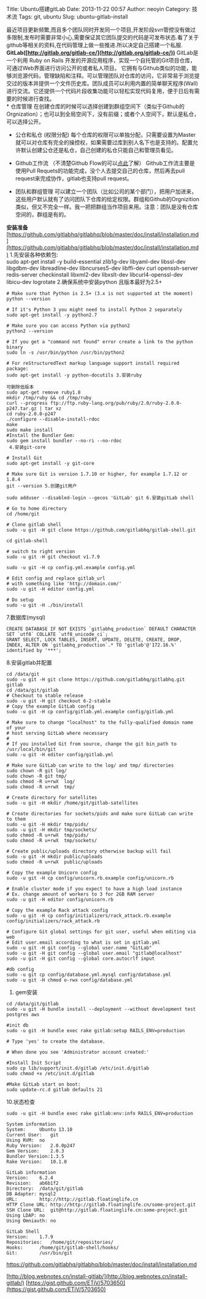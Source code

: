Title: Ubuntu搭建gitLab
Date: 2013-11-22 00:57
Author: neoyin
Category: 技术流
Tags: git, ubuntu
Slug: ubuntu-gitlab-install


最近项目更新频繁,而且多个团队同时开发同一个项目,开发阶段svn管控没有做过多限制,发布时需要非常小心,需要保证其它团队提交的代码是可发布状态.看了关于github等相关的资料,在代码管理上做一些推进.所以决定自己搭建一个私服.
**GitLab([http://gitlab.org/gitlab-ce/](http://gitlab.org/gitlab-ce/))**
GitLab是一个利用 Ruby on Rails
开发的开源应用程序，实现一个自托管的Git项目仓库，可通过Web界面进行访问公开的或者私人项目。
它拥有与Github类似的功能，能够浏览源代码，管理缺陷和注释。可以管理团队对仓库的访问，它非常易于浏览提交过的版本并提供一个文件历史库。团队成员可以利用内置的简单聊天程序(Wall)进行交流。它还提供一个代码片段收集功能可以轻松实现代码复用，便于日后有需要的时候进行查找。  
\* 仓库管理
在创建仓库的时候可以选择创建到群组空间下（类似于Github的Orgnization）；也可以到全局空间下，没有前缀；或者个人空间下，默认是私仓，可以选择公开。

-   公仓和私仓 (权限分配)
    每个仓库的权限可以单独分配，只需要设置为Master就可以对仓库有完全的操控权，如果需要过库到别人名下也是支持的。配置允许默认创建公仓还是私仓，自己创建的私仓只能自己和管理员看见。

-   Github工作流 （不清楚Github
    Flow的可以[点此](http://scottchacon.com/2011/08/31/github-flow.html)了解）
    Github工作流主要是使用Pull
    Requets的功能完成，没个人去提交自己的仓库，然后再去pull
    request来完成协作，gitlab也支持pull request。

-   团队和群组管理
    可以建立一个团队（比如公司的某个部门），把用户加进来，这些用户默认就有了访问团队下仓库的给定权限。群组和Github的Orgnizition类似，但又不完全一样。我一把把群组当作项目来用。注意：团队是没有仓库空间的，群组是有的。

<!--more-->

**安装准备**
[https://github.com/gitlabhq/gitlabhq/blob/master/doc/install/installation.md](https://github.com/gitlabhq/gitlabhq/blob/master/doc/install/installation.md)
1.先安装各种依赖包:  
sudo apt-get install -y build-essential zlib1g-dev libyaml-dev
libssl-dev libgdbm-dev libreadline-dev libncurses5-dev libffi-dev curl
openssh-server redis-server checkinstall libxml2-dev libxslt-dev
libcurl4-openssl-dev libicu-dev logrotate 2.确保系统中安装python
且版本最好为2.5+

    # Make sure that Python is 2.5+ (3.x is not supported at the moment)
    python --version

    # If it's Python 3 you might need to install Python 2 separately
    sudo apt-get install -y python2.7

    # Make sure you can access Python via python2
    python2 --version

    # If you get a "command not found" error create a link to the python binary
    sudo ln -s /usr/bin/python /usr/bin/python2

    # For reStructuredText markup language support install required package:
    sudo apt-get install -y python-docutils 3.安装ruby 

    可删除低版本
    sudo apt-get remove ruby1.8
    mkdir /tmp/ruby && cd /tmp/ruby
    curl --progress ftp://ftp.ruby-lang.org/pub/ruby/2.0/ruby-2.0.0-p247.tar.gz | tar xz
    cd ruby-2.0.0-p247
    ./configure --disable-install-rdoc
    make
    sudo make install
    #Install the Bundler Gem:
    sudo gem install bundler --no-ri --no-rdoc
     4.安装git-core 

    # Install Git
    sudo apt-get install -y git-core

    # Make sure Git is version 1.7.10 or higher, for example 1.7.12 or 1.8.4
    git --version 5.创建git用户 

    sudo adduser --disabled-login --gecos 'GitLab' git 6.安装gitLab shell 

    # Go to home directory
    cd /home/git

    # Clone gitlab shell
    sudo -u git -H git clone https://github.com/gitlabhq/gitlab-shell.git

    cd gitlab-shell

    # switch to right version
    sudo -u git -H git checkout v1.7.9

    sudo -u git -H cp config.yml.example config.yml

    # Edit config and replace gitlab_url
    # with something like 'http://domain.com/'
    sudo -u git -H editor config.yml

    # Do setup
    sudo -u git -H ./bin/install

7.数据库(mysql)

    CREATE DATABASE IF NOT EXISTS `gitlabhq_production` DEFAULT CHARACTER SET `utf8` COLLATE `utf8_unicode_ci`;
    GRANT SELECT, LOCK TABLES, INSERT, UPDATE, DELETE, CREATE, DROP, INDEX, ALTER ON `gitlabhq_production`.* TO 'gitlab'@'172.16.%' identified by '***';

8.安装gitlab并配置

    cd /data/git
    sudo -u git -H git clone https://github.com/gitlabhq/gitlabhq.git gitlab
    cd /data/git/gitlab
    # Checkout to stable release
    sudo -u git -H git checkout 6-2-stable
    # Copy the example GitLab config
    sudo -u git -H cp config/gitlab.yml.example config/gitlab.yml

    # Make sure to change "localhost" to the fully-qualified domain name of your
    # host serving GitLab where necessary
    #
    # If you installed Git from source, change the git bin_path to /usr/local/bin/git
    sudo -u git -H editor config/gitlab.yml

    # Make sure GitLab can write to the log/ and tmp/ directories
    sudo chown -R git log/
    sudo chown -R git tmp/
    sudo chmod -R u+rwX  log/
    sudo chmod -R u+rwX  tmp/

    # Create directory for satellites
    sudo -u git -H mkdir /home/git/gitlab-satellites

    # Create directories for sockets/pids and make sure GitLab can write to them
    sudo -u git -H mkdir tmp/pids/
    sudo -u git -H mkdir tmp/sockets/
    sudo chmod -R u+rwX  tmp/pids/
    sudo chmod -R u+rwX  tmp/sockets/

    # Create public/uploads directory otherwise backup will fail
    sudo -u git -H mkdir public/uploads
    sudo chmod -R u+rwX  public/uploads

    # Copy the example Unicorn config
    sudo -u git -H cp config/unicorn.rb.example config/unicorn.rb

    # Enable cluster mode if you expect to have a high load instance
    # Ex. change amount of workers to 3 for 2GB RAM server
    sudo -u git -H editor config/unicorn.rb

    # Copy the example Rack attack config
    sudo -u git -H cp config/initializers/rack_attack.rb.example config/initializers/rack_attack.rb

    # Configure Git global settings for git user, useful when editing via web
    # Edit user.email according to what is set in gitlab.yml
    sudo -u git -H git config --global user.name "GitLab"
    sudo -u git -H git config --global user.email "gitlab@localhost"
    sudo -u git -H git config --global core.autocrlf input

    #db config
    sudo -u git cp config/database.yml.mysql config/database.yml
    sudo -u git -H chmod o-rwx config/database.yml

1.  gem安装

<!-- -->

    cd /data/git/gitlab
    sudo -u git -H bundle install --deployment --without development test postgres aws

    #init db
    sudo -u git -H bundle exec rake gitlab:setup RAILS_ENV=production

    # Type 'yes' to create the database.

    # When done you see 'Administrator account created:'

    #Install Init Script
    sudo cp lib/support/init.d/gitlab /etc/init.d/gitlab
    sudo chmod +x /etc/init.d/gitlab

    #Make GitLab start on boot:
    sudo update-rc.d gitlab defaults 21

10.状态检查

    sudo -u git -H bundle exec rake gitlab:env:info RAILS_ENV=production

    System information
    System:     Ubuntu 13.10
    Current User:   git
    Using RVM:  no
    Ruby Version:   2.0.0p247
    Gem Version:    2.0.3
    Bundler Version:1.3.5
    Rake Version:   10.1.0

    GitLab information
    Version:    6.2.4
    Revision:   ab6b1f2
    Directory:  /data/git/gitlab
    DB Adapter: mysql2
    URL:        http://http://gitlab.floatinglife.cn
    HTTP Clone URL: http://http://gitlab.floatinglife.cn/some-project.git
    SSH Clone URL:  git@http://gitlab.floatinglife.cn:some-project.git
    Using LDAP: no
    Using Omniauth: no

    GitLab Shell
    Version:    1.7.9
    Repositories:   /home/git/repositories/
    Hooks:      /home/git/gitlab-shell/hooks/
    Git:        /usr/bin/git

https://github.com/gitlabhq/gitlabhq/blob/master/doc/install/installation.md

[http://blog.webnotes.cn/install-gitlab/](http://blog.webnotes.cn/install-gitlab/)
[https://gist.github.com/ETiV/5703650](https://gist.github.com/ETiV/5703650)
